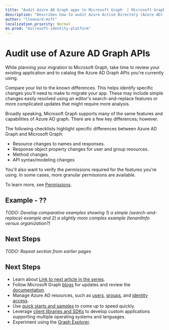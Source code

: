 ```yaml
---
title: "Audit Azure AD Graph apps to Microsoft Graph  | Microsoft Graph"
description: "Describes how to audit Azure Active Directory (Azure AD) APIs to migrate an app to Microsoft Graph API."
author: "lleonard-msft"
localization_priority: Normal
ms.prod: "microsoft-identity-platform"
---
```


# Audit use of Azure AD Graph APIs

While planning your migration to Microsoft Graph, take time to review your existing application and to catalog the Azure AD Graph APIs you're currently using.

Compare your list to the known differences.  This helps identify specific changes you'll need to make to migrate your app.  These may include simple changes easily resolved using an editor's search-and-replace features or more complicated updates that might require more analysis.

Broadly speaking, Microsoft Graph supports many of the same features and capabilities of Azure AD graph.  There are a few key differences; however.  

The following checklists highlight specific differences between Azure AD Graph and Microsoft Graph:

- Resource changes to names and responses.
- Response object property changes for user and group resources. 
- Method changes
- API syntax/modeling changes

You'll also want to verify the permissions required for the features you're using.  In some cases, more granular permissions are available.

To learn more, see [Permissions]().

## Example - ??

_TODO: Develop comparative examples showing 1) a simple (search-and-replace) example and 2) a slightly more complex example (tenantInfo versus organization?)_

## Next Steps

_TODO: Repeat section from earlier pages_

## Next Steps

- Learn about [Link to next article in the series]().
- Follow Microsoft Graph [blogs](https://developer.microsoft.com/graph/blogs) for updates and review the [documentation]((https://developer.microsoft.com/graph)).
- Manage Azure AD resources, such as [users](https://docs.microsoft.com/graph/azuread-users-concept-overview), [groups](https://docs.microsoft.com/graph/office365-groups-concept-overview), and [identity access](https://docs.microsoft.com/graph/azuread-identity-access-management-concept-overview).
- Use [quick starts and samples](https://developer.microsoft.com/graph/get-started) to come up to speed quickly.
- Leverage [client libraries and SDKs](https://developer.microsoft.com/graph/get-started) to develop custom applications supporting multiple operating systems and languages.
- Experiment using the [Graph Explorer](https://aka.ms/ge).

